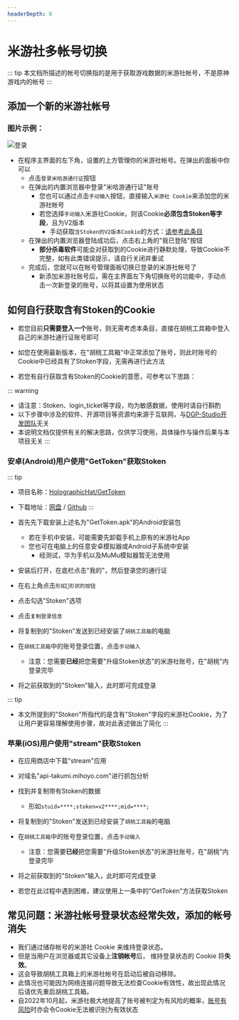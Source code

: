 ```yaml
---
headerDepth: 0
---
```


# 米游社多帐号切换

::: tip
本文档所描述的帐号切换指的是用于获取游戏数据的米游社帐号，不是原神游戏内的帐号
:::

## 添加一个新的米游社帐号
  
### 图片示例： 
![登录](https://user-images.githubusercontent.com/96916320/207941286-56abb14e-5a6c-4a4d-9fb6-d8ce1a4c8226.png)  
    
     
- 在程序主界面的左下角，设置的上方管理你的米游社帐号。在弹出的面板中你可以
  - 点击`登录米哈游通行证`按钮
  - 在弹出的内置浏览器中登录"米哈游通行证"账号
    - 您也可以通过点击`手动输入`按钮，直接输入`米游社 Cookie`来添加您的米游社帐号
    - 若您选择`手动输入`米游社Cookie，则该Cookie**必须包含Stoken等字段**，且为V2版本
      - 手动获取`含Stoken的V2版本Cookie`的方式：[请参考此条目](https://hut.ao/features/mhy-account-switch.html#%E5%A6%82%E4%BD%95%E8%87%AA%E8%A1%8C%E8%8E%B7%E5%8F%96%E5%90%AB%E6%9C%89stoken%E7%9A%84cookie)
  - 在弹出的内置浏览器登陆成功后，点击右上角的"我已登陆"按钮
    - **部分杀毒软件**可能会对获取到的Cookie进行静默处理，导致Cookie不完整，如有此类错误提示，请自行关闭并重试
  - 完成后，您就可以在帐号管理面板切换已登录的米游社帐号了
    - 新添加米游社账号后，需在主界面左下角切换账号的功能中，手动点击一次新登录的账号，以将其设置为使用状态  
    
   
       
## 如何自行获取含有Stoken的Cookie  
    
- 若您目前**只需要登入一个**账号，则无需考虑本条目，直接在胡桃工具箱中登入自己的米游社通行证账号即可  
    
- 如您在使用最新版本，在"胡桃工具箱"中正常添加了账号，则此时账号的Cookie中已经具有了Stoken字段，无需再进行此方法    
     
- 若您有自行获取含有Stoken的Cookie的意愿，可参考以下思路：  
    
::: warning
- 请注意：Stoken、login_ticket等字段，均为敏感数据，使用时请自行斟酌
- 以下步骤中涉及的软件、开源项目等资源均来源于互联网，与[DGP-Studio开发团队](https://github.com/DGP-Studio)无关
- 本说明文档仅提供有关的解决思路，仅供学习使用，具体操作与操作后果与本项目无关
:::   
    
### 安卓(Android)用户使用"GetToken"获取Stoken  
   
::: tip
- 项目名称：[HolographicHat/GetToken](https://github.com/HolographicHat/GetToken)   
   
- 下载地址：[网盘](https://cloud.06dn.com/api/v3/file/source/187740/GetToken.apk?sign=KpG5hzFpkjZtts-J2DHMWPewIu_aokl4fKD_U3XIJrQ%3D%3A0) / [Github](https://github.com/HolographicHat/GetToken/releases/download/2.42.1/miyoushe-361-lspatched.apk)
:::  
  
- 首先先下载安装上述名为"GetToken.apk"的Android安装包  
  - 若在手机中安装，可能需要先卸载手机上原有的米游社App  
  - 您也可在电脑上的任意安卓模拟器或Android子系统中安装  
    - 经测试，华为手机以及MuMu模拟器暂无法使用  
       
- 安装后打开，在底栏点击"我的"，然后登录您的通行证  
- 在右上角点击`形如🔑形状的按钮`  
- 点击勾选"Stoken"选项  
- 点击`复制登录信息`  
- 将复制到的"Stoken"发送到已经安装了`胡桃工具箱`的电脑  
- 在`胡桃工具箱`中的账号登录位置，点击`手动输入`  
  - 注意：您需要**已经**把您需要"升级Stoken状态"的米游社账号，在"胡桃"内登录完毕  
- 将之前获取到的"Stoken"输入，此时即可完成登录  
     
::: tip
- 本文所提到的"Stoken"所指代的是含有"Stoken"字段的米游社Cookie，为了让用户更容易理解使用步骤，故对此表述做出了简化
:::   
   
### 苹果(iOS)用户使用"stream"获取Stoken   
    
- 在应用商店中下载"stream"应用  
    
- 对域名"api-takumi.mihoyo.com"进行抓包分析
- 找到并复制带有Stoken的数据
  - 形如`stuid=****;stoken=v2****;mid=****;`  
    
- 将复制到的"Stoken"发送到已经安装了`胡桃工具箱`的电脑
- 在`胡桃工具箱`中的账号登录位置，点击`手动输入`
  - 注意：您需要**已经**把您需要"升级Stoken状态"的米游社账号，在"胡桃"内登录完毕
- 将之前获取到的"Stoken"输入，此时即可完成登录   
      
- 若您在此过程中遇到困难，建议使用上一条中的"GetToken"方法获取Stoken   
      
## 常见问题：米游社帐号登录状态经常失效，添加的帐号消失  
  
* 我们通过储存帐号的米游社 Cookie 来维持登录状态。
* 但是当用户在浏览器或其它设备上**注销帐号**后， 维持登录状态的 Cookie 将**失效**。
* 这会导致胡桃工具箱上的米游社帐号在启动后被自动移除。
* 此情况也可能因为网络连接问题导致无法检查Cookie有效性，故出现此情况后请优先重启胡桃工具箱。
* 自2022年10月起，米游社极大地提高了账号被判定为有风险的概率，[账号有风险](https://hut.ao/FAQ/mihoyo-risk-tip.html)时亦会令Cookie无法被识别为有效状态   
    
